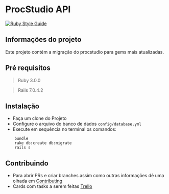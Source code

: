 # ProcStudio API

[![Ruby Style Guide](https://img.shields.io/badge/code_style-rubocop-brightgreen.svg)](https://github.com/rubocop/rubocop)

## Informações do projeto
Este projeto contém a migração do procstudio para gems mais atualizadas.

## Pré requisitos

 > Ruby 3.0.0

 > Rails 7.0.4.2

## Instalação

 - Faça um clone do Projeto
 - Configure o arquivo do banco de dados
   ```config/database.yml```
 - Execute em sequência no terminal os comandos:
  ```
      bundle
      rake db:create db:migrate
      rails s
  ```
## Contribuindo
- Para abrir PRs e criar branches assim como outras informações dê uma olhada em [Contributing](CONTRIBUTING.md) 
- Cards com tasks a serem feitas [Trello](https://trello.com/b/mq2BG9nY/procstudiov2)